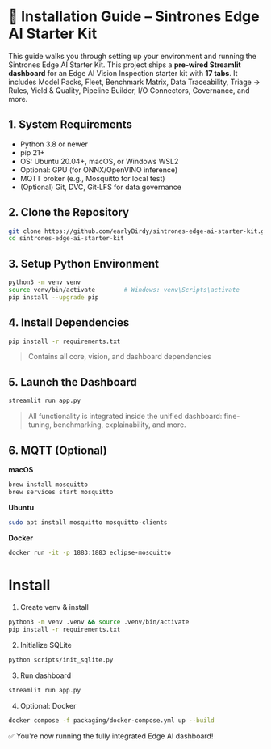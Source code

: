 # 🔧 Installation Guide – Sintrones Edge AI Starter Kit

This guide walks you through setting up your environment and running the Sintrones Edge AI Starter Kit. This project ships a **pre‑wired Streamlit dashboard** for an Edge AI Vision Inspection starter kit with **17 tabs**. It includes Model Packs, Fleet, Benchmark Matrix, Data Traceability, Triage → Rules, Yield & Quality, Pipeline Builder,
I/O Connectors, Governance, and more.

## 1. System Requirements

- Python 3.8 or newer
- pip 21+
- OS: Ubuntu 20.04+, macOS, or Windows WSL2
- Optional: GPU (for ONNX/OpenVINO inference)
- MQTT broker (e.g., Mosquitto for local test)
- (Optional) Git, DVC, Git‑LFS for data governance

## 2. Clone the Repository

```bash
git clone https://github.com/earlyBirdy/sintrones-edge-ai-starter-kit.git
cd sintrones-edge-ai-starter-kit
```

## 3. Setup Python Environment

```bash
python3 -m venv venv
source venv/bin/activate        # Windows: venv\Scripts\activate
pip install --upgrade pip
```

## 4. Install Dependencies

```bash
pip install -r requirements.txt
```

> Contains all core, vision, and dashboard dependencies

## 5. Launch the Dashboard

```bash
streamlit run app.py

```

> All functionality is integrated inside the unified dashboard: fine-tuning, benchmarking, explainability, and more.

## 6. MQTT (Optional)

**macOS**
```bash
brew install mosquitto
brew services start mosquitto
```

**Ubuntu**
```bash
sudo apt install mosquitto mosquitto-clients
```

**Docker**
```bash
docker run -it -p 1883:1883 eclipse-mosquitto
```

# Install

1) Create venv & install
```bash
python3 -m venv .venv && source .venv/bin/activate
pip install -r requirements.txt
```
2) Initialize SQLite
```bash
python scripts/init_sqlite.py
```
3) Run dashboard
```bash
streamlit run app.py
```
4) Optional: Docker
```bash
docker compose -f packaging/docker-compose.yml up --build
```


✅ You're now running the fully integrated Edge AI dashboard!
